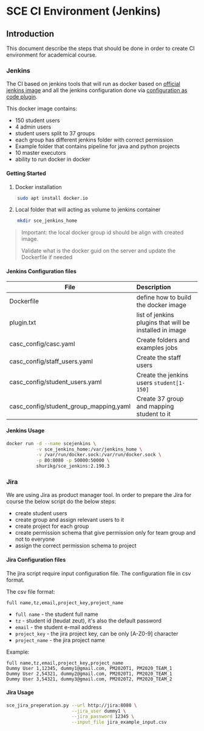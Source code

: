 # SCE CI Environment (Jenkins)

## Introduction

This document describe the steps that should be done in order to create CI environment for academical course.

### Jenkins

The CI based on jenkins tools that will run as docker based on [official jenkins image](https://github.com/jenkinsci/docker/blob/master/README.md) and all the jenkins configuration done via [configuration as code plugin](https://github.com/jenkinsci/configuration-as-code-plugin/blob/master/README.md).

This docker image contains:

* 150 student users
* 4 admin users
* student users split to 37 groups
* each group has different jenkins folder with correct permission
* Example folder that contains pipeline for java and python projects
* 10 master executors
* ability to run docker in docker

#### Getting Started

1. Docker installation

```sh
    sudo apt install docker.io
```

2. Local folder that will acting as volume to jenkins container

```sh
    mkdir sce_jenkins_home
```

> Important: the local docker group id should be align with created image.
>
> Validate what is the docker guid on the server and update the Dockerfile if needed

#### Jenkins Configuration files

| File                                   | Description                                             |
| -------------------------------------- |:--------------------------------------------------------|
| Dockerfile                             | define how to build the docker image                    |
| plugin.txt                             | list of jenkins plugins that will be installed in image |
| casc_config/casc.yaml                  | Create folders and examples jobs                        |
| casc_config/staff_users.yaml           | Create the staff users                                  |
| casc_config/student_users.yaml         | Create the jenkins users `student[1-150]`                |
| casc_config/student_group_mapping,yaml | Create 37 group and mapping student to it               |

#### Jenkins Usage

```sh
docker run -d --name scejenkins \
           -v sce_jenkins_home:/var/jenkins_home \
           -v /var/run/docker.sock:/var/run/docker.sock \
           -p 80:8080 -p 50000:50000 \
           shurikg/sce_jenkins:2.190.3
```

### Jira

We are using Jira as product manager tool. In order to prepare the Jira for course the below script do the below steps:

* create student users
* create group and assign relevant users to it
* create project for each group
* create permission schema that give permission only for team group and not to everyone
* assign the correct permission schema to project

#### Jira Configuration files

The jira script require input configuration file.
The configuration file in csv format.

The csv file format:
```
full name,tz,email,project_key,project_name
```

* `full name` - the student full name
* `tz` - student id (teudat zeut), it's also the default password
* `email` - the student e-mail address
* `project_key` - the jira project key, can be only [A-Z0-9] character
* `project_name` - the jira project name
  
Example:

```csv
full name,tz,email,project_key,project_name
Dummy User 1,12345, dummy1@gmail.com, PM2020T1, PM2020_TEAM_1
Dummy User 2,54321, dummy2@gmail.com, PM2020T1, PM2020_TEAM_1
Dummy User 3,54321, dummy3@gmail.com, PM2020T2, PM2020_TEAM_2
```

#### Jira Usage

```sh
sce_jira_preperation.py --url http://jira:8080 \
                        --jira_user dummy1 \
                        --jira_password 12345 \
                        --input_file jira_example_input.csv
```
